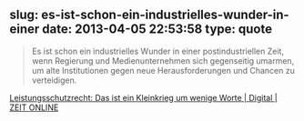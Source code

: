 slug: es-ist-schon-ein-industrielles-wunder-in-einer
date: 2013-04-05 22:53:58
type: quote
---

> Es ist schon ein industrielles Wunder in einer postindustriellen Zeit, wenn Regierung und Medienunternehmen sich gegenseitig umarmen, um alte Institutionen gegen neue Herausforderungen und Chancen zu verteidigen.

[Leistungsschutzrecht: Das ist ein Kleinkrieg um wenige Worte | Digital | ZEIT ONLINE](http://www.zeit.de/digital/2013-03/leistungsschutzrecht-bundestag-kompromiss)

